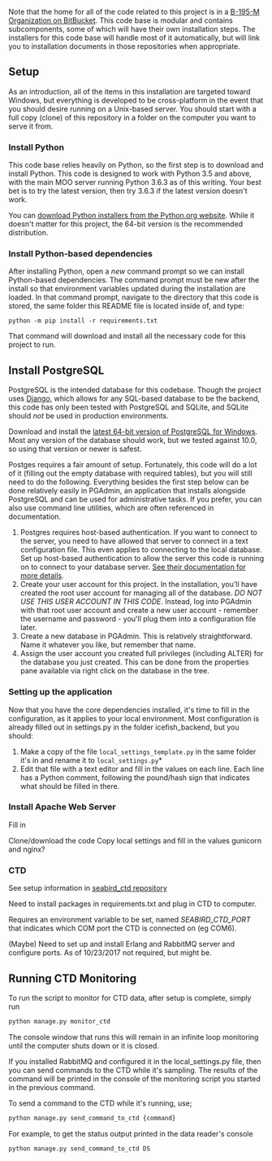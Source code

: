 Note that the home for all of the code related to this project is in a
[B-195-M Organization on BitBucket](https://bitbucket.org/b195m/).
This code base is modular and contains subcomponents, some of which will
have their own installation steps. The installers for this
code base will handle most of it automatically, but will link you to
installation documents in those repositories when appropriate.

## Setup
As an introduction, all of the items in this installation are targeted
toward Windows, but everything is developed to be cross-platform in the
event that you should desire running on a Unix-based server. You should
start with a full copy (clone) of this repository in a folder on the
computer you want to serve it from.

### Install Python
This code base relies heavily on Python, so the first step is to download
and install Python. This code is designed to work with Python 3.5 and above,
with the main MOO server running Python 3.6.3 as of this writing. Your best
bet is to try the latest version, then try 3.6.3 if the latest version
doesn't work.

You can [download Python installers from the Python.org website](https://python.org).
While it doesn't matter for this project, the 64-bit version is the recommended
distribution.

### Install Python-based dependencies
After installing Python, open a *new* command prompt so we can install
Python-based dependencies. The command prompt must be new after the install
so that environment variables updated during the installation are loaded.
In that command prompt, navigate to the directory that this code is stored,
the same folder this README file is located inside of, and type:

```
python -m pip install -r requirements.txt
```

That command will download and install all the necessary code for this
project to run.

## Install PostgreSQL
PostgreSQL is the intended database for this codebase. Though the project
uses [Django](https://djangoproject.com), which allows for any SQL-based database
to be the backend, this code has only been tested with PostgreSQL and SQLite,
and SQLite should *not* be used in production environments.

Download and install the [latest 64-bit version of PostgreSQL for Windows](https://www.postgresql.org/).
Most any version of the database should work, but we tested against 10.0,
so using that version or newer is safest.

Postges requires a fair amount of setup. Fortunately, this code will do
a lot of it (filling out the empty database with required tables), but you
will still need to do the following. Everything besides the first step below
can be done relatively easily in PGAdmin, an application that installs
alongside PostgreSQL and can be used for administrative tasks. If you
prefer, you can also use command line utilities, which are often referenced
in documentation.

1. Postgres requires host-based authentication. If you want to connect
to the server, you need to have allowed that server to connect in a text
configuration file. This even applies to connecting to the local database.
Set up host-based authentication to allow the server this code is running
on to connect to your database server. [See their documentation for more
details](https://www.postgresql.org/docs/current/static/auth-pg-hba-conf.html).
2. Create your user account for this project. In the installation, you'll
have created the root user account for managing all of the database. *DO
NOT USE THIS USER ACCOUNT IN THIS CODE*. Instead, log into PGAdmin with that
root user account and create a new user account - remember the username and password - you'll plug them into
a configuration file later.
3. Create a new database in PGAdmin. This is relatively straightforward.
Name it whatever you like, but remember that name.
4. Assign the user account you created full privileges (including ALTER)
 for the database you just created. This can be done from the properties
 pane available via right click on the database in the tree.

### Setting up the application
Now that you have the core dependencies installed, it's time to fill in
the configuration, as it applies to your local environment. Most
configuration is already filled out in settings.py in the folder
icefish_backend, but you should:

1. Make a copy of the file `local_settings_template.py` in the same folder
it's in and rename it to `local_settings.py`*
2. Edit that file with a text editor and fill in the values on each line.
Each line has a Python comment, following the pound/hash sign that indicates
what should be filled in there.

### Install Apache Web Server
Fill in

Clone/download the code
Copy local settings and fill in the values
gunicorn and nginx?

### CTD
See setup information in [seabird_ctd repository](https://bitbucket.org/b195m/seabird_ctd)

Need to install packages in requirements.txt and plug in CTD to computer.

Requires an environment variable to be set, named *SEABIRD_CTD_PORT*
that indicates which COM port the CTD is connected on (eg COM6).

(Maybe) Need to set up and install Erlang and RabbitMQ server and configure ports. As of 10/23/2017 not required, but might be.

## Running CTD Monitoring
To run the script to monitor for CTD data, after setup is complete, simply run
```python
python manage.py monitor_ctd
```

The console window that runs this will remain in an infinite loop monitoring
until the computer shuts down or it is closed.

If you installed RabbitMQ and configured it in the local_settings.py file,
then you can send commands to the CTD while it's sampling. The results
of the command will be printed in the console of the monitoring script you
started in the previous command.

To send a command to the CTD while it's running, use;
```python
python manage.py send_command_to_ctd {command}
```
For example, to get the status output printed in the data reader's console

```python
python manage.py send_command_to_ctd DS
```
